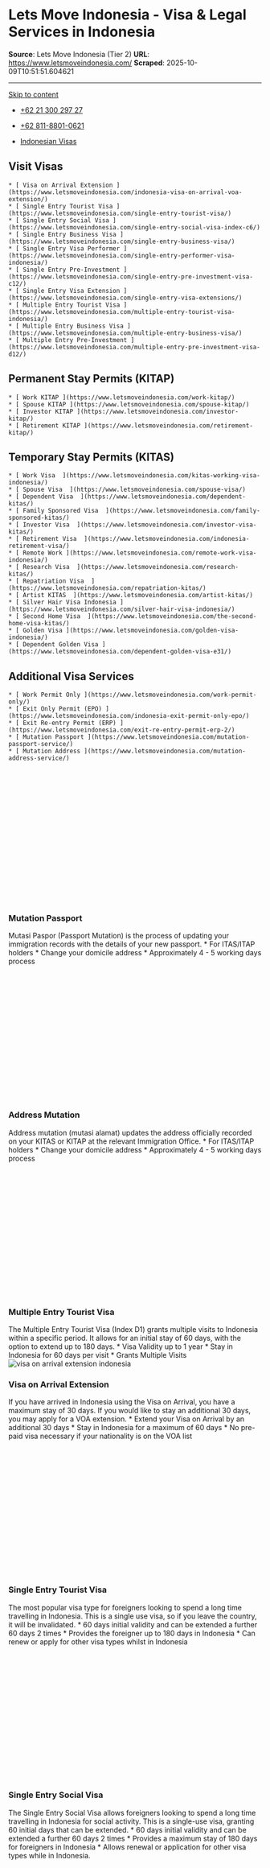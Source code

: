 # Lets Move Indonesia - Visa & Legal Services in Indonesia

**Source**: Lets Move Indonesia (Tier 2)
**URL**: https://www.letsmoveindonesia.com/
**Scraped**: 2025-10-09T10:51:51.604621

---

[Skip to content](https://www.letsmoveindonesia.com/#content)
[ ](https://www.letsmoveindonesia.com)
  * [ +62 21 300 297 27 ](tel:+62%2021%20300%20297%2027)
  * [ +62 811-8801-0621 ](https://web.whatsapp.com/send?phone=6281188010621)


  * [Indonesian Visas](https://www.letsmoveindonesia.com/visa-services-indonesia/)
## Visit Visas
    * [ Visa on Arrival Extension ](https://www.letsmoveindonesia.com/indonesia-visa-on-arrival-voa-extension/)
    * [ Single Entry Tourist Visa ](https://www.letsmoveindonesia.com/single-entry-tourist-visa/)
    * [ Single Entry Social Visa ](https://www.letsmoveindonesia.com/single-entry-social-visa-index-c6/)
    * [ Single Entry Business Visa ](https://www.letsmoveindonesia.com/single-entry-business-visa/)
    * [ Single Entry Visa Performer ](https://www.letsmoveindonesia.com/single-entry-performer-visa-indonesia/)
    * [ Single Entry Pre-Investment ](https://www.letsmoveindonesia.com/single-entry-pre-investment-visa-c12/)
    * [ Single Entry Visa Extension ](https://www.letsmoveindonesia.com/single-entry-visa-extensions/)
    * [ Multiple Entry Tourist Visa ](https://www.letsmoveindonesia.com/multiple-entry-tourist-visa-indonesia/)
    * [ Multiple Entry Business Visa ](https://www.letsmoveindonesia.com/multiple-entry-business-visa/)
    * [ Multiple Entry Pre-Investment ](https://www.letsmoveindonesia.com/multiple-entry-pre-investment-visa-d12/)
## Permanent Stay Permits (KITAP)
    * [ Work KITAP ](https://www.letsmoveindonesia.com/work-kitap/)
    * [ Spouse KITAP ](https://www.letsmoveindonesia.com/spouse-kitap/)
    * [ Investor KITAP ](https://www.letsmoveindonesia.com/investor-kitap/)
    * [ Retirement KITAP ](https://www.letsmoveindonesia.com/retirement-kitap/)
## Temporary Stay Permits (KITAS)
    * [ Work Visa  ](https://www.letsmoveindonesia.com/kitas-working-visa-indonesia/)
    * [ Spouse Visa  ](https://www.letsmoveindonesia.com/spouse-visa/)
    * [ Dependent Visa  ](https://www.letsmoveindonesia.com/dependent-kitas/)
    * [ Family Sponsored Visa  ](https://www.letsmoveindonesia.com/family-sponsored-kitas/)
    * [ Investor Visa  ](https://www.letsmoveindonesia.com/investor-visa-kitas/)
    * [ Retirement Visa  ](https://www.letsmoveindonesia.com/indonesia-retirement-visa/)
    * [ Remote Work ](https://www.letsmoveindonesia.com/remote-work-visa-indonesia/)
    * [ Research Visa  ](https://www.letsmoveindonesia.com/research-kitas/)
    * [ Repatriation Visa  ](https://www.letsmoveindonesia.com/repatriation-kitas/)
    * [ Artist KITAS  ](https://www.letsmoveindonesia.com/artist-kitas/)
    * [ Silver Hair Visa Indonesia ](https://www.letsmoveindonesia.com/silver-hair-visa-indonesia/)
    * [ Second Home Visa  ](https://www.letsmoveindonesia.com/the-second-home-visa-kitas/)
    * [ Golden Visa ](https://www.letsmoveindonesia.com/golden-visa-indonesia/)
    * [ Dependent Golden Visa ](https://www.letsmoveindonesia.com/dependent-golden-visa-e31/)
## Additional Visa Services
    * [ Work Permit Only ](https://www.letsmoveindonesia.com/work-permit-only/)
    * [ Exit Only Permit (EPO) ](https://www.letsmoveindonesia.com/indonesia-exit-permit-only-epo/)
    * [ Exit Re-entry Permit (ERP) ](https://www.letsmoveindonesia.com/exit-re-entry-permit-erp-2/)
    * [ Mutation Passport ](https://www.letsmoveindonesia.com/mutation-passport-service/)
    * [ Mutation Address ](https://www.letsmoveindonesia.com/mutation-address-service/)
![passport mutation](data:image/svg+xml,%3Csvg%20xmlns='http://www.w3.org/2000/svg'%20viewBox='0%200%20800%20419'%3E%3C/svg%3E)
### Mutation Passport
Mutasi Paspor (Passport Mutation) is the process of updating your immigration records with the details of your new passport. 
    * For ITAS/ITAP holders
    * Change your domicile address
    * Approximately 4 - 5 working days process
![Address Mutation Service](data:image/svg+xml,%3Csvg%20xmlns='http://www.w3.org/2000/svg'%20viewBox='0%200%20800%20419'%3E%3C/svg%3E)
### Address Mutation
Address mutation (mutasi alamat) updates the address officially recorded on your KITAS or KITAP at the relevant Immigration Office.
    * For ITAS/ITAP holders
    * Change your domicile address
    * Approximately 4 - 5 working days process
![Multiple Entry Tourist Visa Indonesia](data:image/svg+xml,%3Csvg%20xmlns='http://www.w3.org/2000/svg'%20viewBox='0%200%20800%20419'%3E%3C/svg%3E)
### Multiple Entry Tourist Visa
The Multiple Entry Tourist Visa (Index D1) grants multiple visits to Indonesia within a specific period. It allows for an initial stay of 60 days, with the option to extend up to 180 days.
    * Visa Validity up to 1 year
    * Stay in Indonesia for 60 days per visit
    * Grants Multiple Visits
![visa on arrival extension indonesia](https://www.letsmoveindonesia.com/wp-content/uploads/2023/03/lmi-visa-visa-on-arrival-extension-update1-1024x536.jpg)
### Visa on Arrival Extension
If you have arrived in Indonesia using the Visa on Arrival, you have a maximum stay of 30 days. If you would like to stay an additional 30 days, you may apply for a VOA extension.
    * Extend your Visa on Arrival by an additional 30 days
    * Stay in Indonesia for a maximum of 60 days
    * No pre-paid visa necessary if your nationality is on the VOA list
![single entry tourist visa](data:image/svg+xml,%3Csvg%20xmlns='http://www.w3.org/2000/svg'%20viewBox='0%200%20800%20419'%3E%3C/svg%3E)
### Single Entry Tourist Visa
The most popular visa type for foreigners looking to spend a long time travelling in Indonesia. This is a single use visa, so if you leave the country, it will be invalidated.
    * 60 days initial validity and can be extended a further 60 days 2 times
    * Provides the foreigner up to 180 days in Indonesia
    * Can renew or apply for other visa types whilst in Indonesia
![single entry social visa](data:image/svg+xml,%3Csvg%20xmlns='http://www.w3.org/2000/svg'%20viewBox='0%200%20800%20419'%3E%3C/svg%3E)
### Single Entry Social Visa
The Single Entry Social Visa allows foreigners looking to spend a long time travelling in Indonesia for social activity. This is a single-use visa, granting 60 initial days that can be extended.
    * 60 days initial validity and can be extended a further 60 days 2 times
    * Provides a maximum stay of 180 days for foreigners in Indonesia
    * Allows renewal or application for other visa types while in Indonesia.
![](data:image/svg+xml,%3Csvg%20xmlns='http://www.w3.org/2000/svg'%20viewBox='0%200%20800%20419'%3E%3C/svg%3E)
### Single Entry Business Visa
If you are planning to visit Indonesia for the purposes of business meetings with a maximum validity of 180 days, then the Single Entry Business Visa is your best option.
    * 60 days initial validity and can be extended a further 60 days 2 times
    * Provides the foreigner up to 180 days in Indonesia
    * Can renew or apply for other visa types whilst in Indonesia
![](data:image/svg+xml,%3Csvg%20xmlns='http://www.w3.org/2000/svg'%20viewBox='0%200%20800%20419'%3E%3C/svg%3E)
### Single Entry Visa Performer
Music Performer visa caters specifically to those seeking to participate in music concerts, art exhibitions, or other cultural events within Indonesia.
    * Work and perform legally in Indonesia
    * Ideal for both short-term and medium-term engagements.
    * Bring foreign crew members to Indonesia to support your work.
![](data:image/svg+xml,%3Csvg%20xmlns='http://www.w3.org/2000/svg'%20viewBox='0%200%20800%20419'%3E%3C/svg%3E)
### Single Entry Visa Extension
Whether you are using a Single Entry Tourist or Business Visa, if you would like to extend your initial 60 day visa, you will need an extension.
    * Extensions available in 60-day increments 
    * Mandatory to extend your visa if planning to stay longer than 60 days
    * Process requires 1 biometric session at local immigration office
![](data:image/svg+xml,%3Csvg%20xmlns='http://www.w3.org/2000/svg'%20viewBox='0%200%20800%20419'%3E%3C/svg%3E)
### Multiple Entry Business Visa
The most popular visa type for foreigners that travel to and from Indonesia frequently for business purposes. This visa is multiple entry, meaning there is no limit how many times you visit.
    * Visa length 1 year
    * Maximum stay in Indonesia per trip 60 days
    * Can be renewed and visa holders may apply for onshore visas
![](data:image/svg+xml,%3Csvg%20xmlns='http://www.w3.org/2000/svg'%20viewBox='0%200%20800%20419'%3E%3C/svg%3E)
### Spouse KITAP
If you are married to an Indonesian citizen and are not employed in Indonesia, then the spouse KITAP offers a long term, simple visa solution.
    * 5-year visa validity 
    * You may not be employed, but you can attach a work permit if you choose to work
    * Save time and money by obtaining a 5-year visa
![work kitap](data:image/svg+xml,%3Csvg%20xmlns='http://www.w3.org/2000/svg'%20viewBox='0%200%20800%20419'%3E%3C/svg%3E)
### Work KITAP
If you have been employed with the same sponsor using a working KITAS for 4 years already, you may convert to a 5-year working KITAP.
    * 5-year visa validity 
    * Work from Indonesia with a multiple entry permit
    * Save time and money by obtaining a 5-year visa
![](data:image/svg+xml,%3Csvg%20xmlns='http://www.w3.org/2000/svg'%20viewBox='0%200%20800%20419'%3E%3C/svg%3E)
### Investor KITAP
If you are an investor in Indonesia and have previously had an Investor KITAS for 4 consecutive years, you may apply for a 5-year Investor Visa.
    * 5-year visa validity 
    * Manage your business hassle free and cost effectively 
    * Save time and money 
![](data:image/svg+xml,%3Csvg%20xmlns='http://www.w3.org/2000/svg'%20viewBox='0%200%20800%20419'%3E%3C/svg%3E)
### Retirement KITAP
Retiring in Indonesia may seem like a dream, but the Retirement KITAP allows foreigners to live and retire in Indonesia with a maximum validity of 5 years.
    * Retirement KITAP may be extended
    * Retirees must have obtained a retirement KITAS for 4 years prior to application
    * Save time and money
![](data:image/svg+xml,%3Csvg%20xmlns='http://www.w3.org/2000/svg'%20viewBox='0%200%20800%20419'%3E%3C/svg%3E)
### Exit Only Permit (EPO)
To officially terminate a KITAS, whether it be for change of employer or exiting Indonesia the immigration license needs to be revoked.
    * The EPO must be done before leaving Indonesia
    * Upon implementation the visa is revoked within 7 days
    * If changing sponsors, the EPO must be done prior to new application with new sponsor
![exit re-entry permit](data:image/svg+xml,%3Csvg%20xmlns='http://www.w3.org/2000/svg'%20viewBox='0%200%20800%20419'%3E%3C/svg%3E)
### Exit Re-entry Permit (ERP)
If you have changed sponsors or have left Indonesia without obtaining an Exit Permit Only (EPO), then you will need to submit an ERP whilst outside the country.
    * Can be done overseas
    * Copies of original visa documentation is required 
    * You will not be able to apply for another KITAS until this has been completedYou will not be able to apply for another KITAS until this has been completed
![](data:image/svg+xml,%3Csvg%20xmlns='http://www.w3.org/2000/svg'%20viewBox='0%200%20800%20419'%3E%3C/svg%3E)
### Work Visa
The Working Visa (KITAS) is intended for foreigners that live in Indonesia and are employed by an Indonesian business entity.
    * 6 months or 12 months validity
    * The visa must be sponsored by an employer
    * Visa is renewable for 12-month KITAS
![](data:image/svg+xml,%3Csvg%20xmlns='http://www.w3.org/2000/svg'%20viewBox='0%200%20800%20419'%3E%3C/svg%3E)
### Spouse Visa
The Spouse KITAS allows foreigners who are married to Indonesian citizens to live within Indonesia with a multiple entry permit for a validity of 1 year.
    * 1-year multiple entry permit
    * Allowed to help with family business, but not earn income
    * Work permit may be added to the spouse sponsorship
![dependent visa](data:image/svg+xml,%3Csvg%20xmlns='http://www.w3.org/2000/svg'%20viewBox='0%200%20800%20419'%3E%3C/svg%3E)
### Dependent Visa 
If you have a KITAS, such as working, investor or retirement your spouse or children may obtain a dependent KITAS and live in Indonesia.
    * 1-year multiple entry permit
    * This visa does not allow the foreigner to work 
    * Children up to 18 years old may use this visa, as well as spouse
![retirement kitas](data:image/svg+xml,%3Csvg%20xmlns='http://www.w3.org/2000/svg'%20viewBox='0%200%20800%20419'%3E%3C/svg%3E)
### Retirement Visa
If you have dreamed of retiring in Indonesia and are over 55 years old, with a provable monthly income, then the Retirement KITAS is a fantastic visa option.
    * 1-year multiple entry permit
    * Possibility to convert to a 5-year visa (KITAP)
    * Can support dependents 
![investor visa](data:image/svg+xml,%3Csvg%20xmlns='http://www.w3.org/2000/svg'%20viewBox='0%200%20800%20419'%3E%3C/svg%3E)
### Investor Visa
If you are registered as a shareholder on a foreign owned company (PMA) then the Investor KITAS is the most cost-effective visa for overseeing your business.
    * 1 or 2-year visa options available
    * Cost effective solution compared to a Work KITAS
    * Quick to process and KITAP option available 
![artist visa](data:image/svg+xml,%3Csvg%20xmlns='http://www.w3.org/2000/svg'%20viewBox='0%200%20800%20419'%3E%3C/svg%3E)
### Artist KITAS 
This visa is also known as an artist visa and is used for professional entertainers, athletes and art professionals. It is not renewable but is perfect for short contracts.
    * Flexible validity up to 6 months
    * Non-renewable
    * Allows artists and entertainers to work legally 
![second home visa indonesia](data:image/svg+xml,%3Csvg%20xmlns='http://www.w3.org/2000/svg'%20viewBox='0%200%20800%20419'%3E%3C/svg%3E)
### Second Home Visa 
A new visa initiative implemented by Indonesian authorities to live and invest in Indonesia for long term periods ranging from 5-10 years.
    * This visa type has the longest visa validity of all visas
    * It is designed for long term retirees, ex-Indonesian citizens and investors 
    * A minimum deposit of 2,000,000,000 IDR is required for this visa type
![repatriation visa](data:image/svg+xml,%3Csvg%20xmlns='http://www.w3.org/2000/svg'%20viewBox='0%200%20800%20419'%3E%3C/svg%3E)
### Repatriation Visa 
This KITAS type is specifically tailored for ex-Indonesian citizens who plan to live in Indonesia again for leisure or travel purposes.
    * 1-year visa validity 
    * The visa is renewable 
    * 1-year multiple entry permit
![](data:image/svg+xml,%3Csvg%20xmlns='http://www.w3.org/2000/svg'%20viewBox='0%200%20800%20419'%3E%3C/svg%3E)
### Family Sponsored Visa 
This visa is intended for individuals who are the child of a mixed marriage between an Indonesian citizen and a foreigner and intend to live in Indonesia.
    * 1-year visa validity 
    * The visa is renewable and is available to convert to KITAP
    * 1-year multiple entry permit
![](data:image/svg+xml,%3Csvg%20xmlns='http://www.w3.org/2000/svg'%20viewBox='0%200%20800%20419'%3E%3C/svg%3E)
### Research Visa 
The Research KITAS is intended for foreigners who are doing research throughout Indonesia. It is sponsored via eligible universities or related ministries.
    * This is a non-working visa and no income can be generated
    * Validity is 6 months or 1 year and includes multiple entry
    * The visa is renewable for 1-year KITAS 
![](data:image/svg+xml,%3Csvg%20xmlns='http://www.w3.org/2000/svg'%20viewBox='0%200%20800%20419'%3E%3C/svg%3E)
### Work Permit Only
If you already have a KITAS and want to work legally in Indonesia, you will need to obtain an IMTA also know as Work Permit.
    * This is not a visa but a work permit
    * It follows the length of your KITAS/KITAP
    * DPKK funds will apply for length of permit
![golden visa indonesia](data:image/svg+xml,%3Csvg%20xmlns='http://www.w3.org/2000/svg'%20viewBox='0%200%20800%20419'%3E%3C/svg%3E)
### Golden Visa Indonesia
The Golden Visa is a grouping of limited stay, permanent stay permits, and re-entry permits for a certain period, namely a maximum of 5 or 10 years.
    * Available 5 - 10 years
    * Extendable for longer use
    * Do not require company establishment
![Dependent Golden Visa](data:image/svg+xml,%3Csvg%20xmlns='http://www.w3.org/2000/svg'%20viewBox='0%200%20800%20419'%3E%3C/svg%3E)
### Dependent Golden Visa
The visa which allows family members (spouses, children under 18 years old) of a foreigner who holds a Golden Visa to live in Indonesia.
    * For Spouses and Children of the Golden Visa holder
    * Stay 1 up to 10 years
    * Dependency with no minimum capital investment
![](data:image/svg+xml,%3Csvg%20xmlns='http://www.w3.org/2000/svg'%20viewBox='0%200%20800%20419'%3E%3C/svg%3E)
### Single Entry Pre-Investment Visa
Stay one time for up to 180 days in Indonesia to research the local market and investment potentials before expanding your business.
    * 60 days of stay
    * Extendable for up to 180 days
    * One time trip visa
![Multiple entry Pre-Investment Visa D12](data:image/svg+xml,%3Csvg%20xmlns='http://www.w3.org/2000/svg'%20viewBox='0%200%20800%20419'%3E%3C/svg%3E)
### Multiple Entry Pre-Investment Visa
The visa allows for multiple entries into Indonesia for a total of 1 – 2 years from the date of issuance with up to 180 days of stay each.
    * 180 days of stay
    * Valid for up to 2 years
    * Multiple trip visa
![](data:image/svg+xml,%3Csvg%20xmlns='http://www.w3.org/2000/svg'%20viewBox='0%200%20800%20419'%3E%3C/svg%3E)
### Remote Worker Visa
Enjoy your holiday and stay in Indonesia for 1 year while still being able to work virtually for any companies located outside the country.
    * Valid for 1 year
    * Non Extendable
    * Eligible to work for outside companies.
![](data:image/svg+xml,%3Csvg%20xmlns='http://www.w3.org/2000/svg'%20viewBox='0%200%20800%20419'%3E%3C/svg%3E)
### Silver Hair Visa Indonesia
Silver Hair Visa caters to retirement-age tourists in Indonesia. Applicants must be at least 55 years old and deposit funds into a specified bank account.
    * Available for 55 years and above
    * Stay for 5 years in Indonesia
    * Extendable Visa
#### [Visa Services Indonesia](https://www.letsmoveindonesia.com/indonesia-visas/)
#### [Visa Services Jakarta](https://www.letsmoveindonesia.com/jakarta-visas/)
#### [Visa Services Bali](https://www.letsmoveindonesia.com/bali-visas/)
  * [Global Visas](https://www.letsmoveindonesia.com/global-visas/)
## Destination
    * [ Visa Australia ](https://www.letsmoveindonesia.com/visa-australia/)
    * [ Visa Canada ](https://www.letsmoveindonesia.com/visa-canada/)
    * [ Visa China ](https://www.letsmoveindonesia.com/visa-china/)
    * [ Visa Japan ](https://www.letsmoveindonesia.com/visa-japan/)
    * [ Visa New Zealand ](https://www.letsmoveindonesia.com/visa-new-zealand/)
    * [ Visa Saudi Arabia ](https://www.letsmoveindonesia.com/visa-saudi-arabia/)
    * [ Visa Schengen ](https://www.letsmoveindonesia.com/visa-schengen/)
    * [ Visa Singapore ](https://www.letsmoveindonesia.com/visa-singapore/)
    * [ Visa South Korea ](https://www.letsmoveindonesia.com/visa-south-korea/)
    * [ Visa Taiwan ](https://www.letsmoveindonesia.com/visa-taiwan/)
    * [ Visa UAE (Dubai) ](https://www.letsmoveindonesia.com/visa-united-arab-emirates/)
    * [ Visa United Kingdom ](https://www.letsmoveindonesia.com/visa-united-kingdom/)
## Latest News
### [Indonesia to Launch Full E-Passport Issuance Effective December 2024](https://www.letsmoveindonesia.com/indonesia-to-launch-full-e-passport-issuance-effective-december-2024/)
### [A Comprehensive Guide to Visa Canada](https://www.letsmoveindonesia.com/a-comprehensive-guide-to-visa-canada/)
### [What is ETA? Understand ETA and Visitor Visa to Explore Global Opportunity](https://www.letsmoveindonesia.com/what-is-eta-understand-eta-and-visitor-visa-to-explore-global-opportunity/)
### [Your Ultimate Guide to First-Time Travel to Europe: Itineraries, Schengen Visa, and Essential Tips](https://www.letsmoveindonesia.com/your-ultimate-guide-to-first-time-travel-to-europe-itineraries-schengen-visa-and-essential-tips/)
### [Understanding Umrah Visa, Hajj Visa and Tourist Visa Saudi Arabia: Purpose and Differences](https://www.letsmoveindonesia.com/understanding-umrah-visa-hajj-visa-and-tourist-visa-saudi-arabia-purpose-and-differences/)
### [Your Guide to Japanese Visas](https://www.letsmoveindonesia.com/your-guide-to-japanese-visas-explore-the-land-of-the-rising-sun/)
### [Lets Move Indonesia Proudly Launches Global Visa, Your Gateway to the World!](https://www.letsmoveindonesia.com/lets-move-indonesia-proudly-launches-global-visa-your-gateway-to-the-world/)
### [A Comprehensive Guide to Securing a Visa to the UK](https://www.letsmoveindonesia.com/a-comprehensive-guide-to-securing-a-visa-to-the-uk/)
### [Understanding the Common Visa Types Around The World and Their Functions Before Travelling](https://www.letsmoveindonesia.com/understanding-the-common-types-of-visas-around-the-world-and-their-functions-before-travelling/)
![](https://www.letsmoveindonesia.com/wp-content/uploads/2024/05/lmi-australia-mega-menu-visa-1024x536.jpg)
### Visa Australia
Unlock the wonders of Australia with an easy entry process. Secure your visa hassle-free through Global Visas by Lets Move Indonesia.
    * Visit Visa Australia Subclass 600
![](data:image/svg+xml,%3Csvg%20xmlns='http://www.w3.org/2000/svg'%20viewBox='0%200%20800%20419'%3E%3C/svg%3E)
### Visa Canada
Embark a journey to Canada and stay up to 6 months. Secure your visa hassle-free through Global Visas by Lets Move Indonesia.
    * Visitor Visa Canada
![](data:image/svg+xml,%3Csvg%20xmlns='http://www.w3.org/2000/svg'%20viewBox='0%200%20800%20419'%3E%3C/svg%3E)
### Visa China
Discover the wonders of China with a visa tailored for business, tourism, or cultural exchange, offering stays from 30 to 90 days.
    * Single Entry Visa China (L)
    * Double Entry Visa China (L)
    * Multiple Entry Visa China (L) 6 Months
    * Multiple Entry Visa China (L) 12 Months
![](data:image/svg+xml,%3Csvg%20xmlns='http://www.w3.org/2000/svg'%20viewBox='0%200%20800%20419'%3E%3C/svg%3E)
### Visa Japan
Immerse yourself in Japan’s rich culture, breathtaking scenery, and wide business landscape with potential stays from 15 days up tp 90 days.
    * Visa Waiver Japan
    * Single Entry Visa Japan
    * Multiple Entry Visa Japan
    * Transit Visa
![](data:image/svg+xml,%3Csvg%20xmlns='http://www.w3.org/2000/svg'%20viewBox='0%200%20800%20419'%3E%3C/svg%3E)
### Visa New Zealand
Experience the natural beauty of New Zealand with a visa for business and holidays, offering stays from 3 months to multiple years.
    * Single Entry Visa New Zealand
![](data:image/svg+xml,%3Csvg%20xmlns='http://www.w3.org/2000/svg'%20viewBox='0%200%20800%20419'%3E%3C/svg%3E)
### Visa Saudi Arabia
Embark on a spiritual journey or explore business opportunities in Saudi Arabia with a visa tailored to your purpose, up to 90 days.
    * Multiple Entry Visa
    * Single Entry Visa 
![](data:image/svg+xml,%3Csvg%20xmlns='http://www.w3.org/2000/svg'%20viewBox='0%200%20800%20419'%3E%3C/svg%3E)
### Visa Schengen
Explore the tourism potential across 26 European countries seamlessly with the right Schengen visa, ideal to stay of up to 90 days.
    * Visa Schengen Netherlands
    * Visa Schengen Germany
    * Visa Schengen Italy
    * Visa Schengen Spain
    * Visa Schengen Switzerland
    * Visa Schengen France
    * Visa Schengen Portugal
    * Visa Schengen to Greece
    * Visa Schengen to Hungary
![](data:image/svg+xml,%3Csvg%20xmlns='http://www.w3.org/2000/svg'%20viewBox='0%200%20800%20419'%3E%3C/svg%3E)
### Visa Singapore
Explore the wonders of Singapore from Indonesia and stay up to 30 days. Secure your visa for a smooth journey with Lets Move Indonesia.
    * Singapore Entry Visa
![](data:image/svg+xml,%3Csvg%20xmlns='http://www.w3.org/2000/svg'%20viewBox='0%200%20800%20419'%3E%3C/svg%3E)
### Visa South Korea
Explore the breathtaking landscapes, cultural immersion, business opportunities, and stays of up to 90 days in South Korea.
    * Single Entry Visa
    * Double Entry Visa
    * Multiple Entry Visa
![](data:image/svg+xml,%3Csvg%20xmlns='http://www.w3.org/2000/svg'%20viewBox='0%200%20800%20419'%3E%3C/svg%3E)
### Visa Taiwan
Discover the unique blend of tradition and modernity in Taiwan with a visa for tourism or business and stay for 30 to 90 days.
    * Single Entry Visa
    * Multiple Entry Visa
![](data:image/svg+xml,%3Csvg%20xmlns='http://www.w3.org/2000/svg'%20viewBox='0%200%20800%20419'%3E%3C/svg%3E)
### Visa UAE (Dubai)
Unlock the diverse opportunities of the United Arab Emirates with various types of visa, offering stays of 30, 90, or longer durations.
    * 48 Hours Visa
    * 96 Hours Visa
    * Short Term Single Entry Visit Visa
    * 60 Days Visit Visa
    * Multiple Entry Short Term Visa Dubai
    * Multiple Entry Long Term Visa Dubai
![](data:image/svg+xml,%3Csvg%20xmlns='http://www.w3.org/2000/svg'%20viewBox='0%200%20800%20419'%3E%3C/svg%3E)
### Visa United Kingdom
Dive in the rich history and dynamic culture of the United Kingdom with the right visa for your need, offering validity up to 2 years.
    * Standard Visitor Visa UK
    * Long Term 2 Years Visa UK
    * Long Term 5 Years Visa UK
    * Long Term 10 Years Visa UK
    * Transit Visa UK
#### [Visa Services](https://www.letsmoveindonesia.com/visa-services-indonesia/)
#### [Legal Services](https://www.letsmoveindonesia.com/legal-services-indonesia/)
#### [Tax Services](https://www.letsmoveindonesia.com/tax-services-indonesia/)
  * [Legal Services](https://www.letsmoveindonesia.com/legal-services-indonesia/)
## Company Registration
    * [ PT Registration  ](https://www.letsmoveindonesia.com/pt-company-registration/)
    * [ PMA Registration ](https://www.letsmoveindonesia.com/pt-pma-registration/)
    * [ Representative Office  ](https://www.letsmoveindonesia.com/representative-office-establishment/)
## Licences
    * [ Alcohol License ](https://www.letsmoveindonesia.com/alcohol-license/)
    * [ Halal Certification ](https://www.letsmoveindonesia.com/halal-license/)
    * [ Ecommerce License ](https://www.letsmoveindonesia.com/ecommerce-license/)
    * [ Warehouse License ](https://www.letsmoveindonesia.com/warehouse-license/)
    * [ Franchise License ](https://www.letsmoveindonesia.com/franchise-license/)
    * [ Export License ](https://www.letsmoveindonesia.com/export-license/)
## Additional Services
    * [ Trademark Registration ](https://www.letsmoveindonesia.com/trademark-registration/)
    * [ Company Merger ](https://www.letsmoveindonesia.com/company-merger/)
    * [ Company Dissolution ](https://www.letsmoveindonesia.com/company-dissolution/)
    * [ Company Acquisition  ](https://www.letsmoveindonesia.com/company-acquisition/)
    * [ Spouse Certification  ](https://www.letsmoveindonesia.com/new-spouse-certification/)
    * [ Driving License ](https://www.letsmoveindonesia.com/driving-license/)
    * [ Virtual Office ](https://www.letsmoveindonesia.com/virtual-office/)
    * [ Individual NPWP Registration ](https://www.letsmoveindonesia.com/individual-npwp-registration/)
    * [ Company NPWP Registration  ](https://www.letsmoveindonesia.com/company-npwp-registration/)
    * [ OSS Transition to OSS RBA ](https://www.letsmoveindonesia.com/oss-transition-to-oss-rba/)
    * [ MOU & Agreement Drafting  ](https://www.letsmoveindonesia.com/mou-agreement-drafting/)
![](https://www.letsmoveindonesia.com/wp-content/uploads/2023/03/lmi-legal-pt-registration-1024x536.jpg)
### PT Registration 
Local company establishment for Indonesian business entities (PT). Foreigners can be listed as a Director. Shares must be 100% local owned.
    * Local company establishment for Indonesian entity
    * A foreigner can be listed as a Director
    * No business area restriction
![](data:image/svg+xml,%3Csvg%20xmlns='http://www.w3.org/2000/svg'%20viewBox='0%200%20800%20419'%3E%3C/svg%3E)
### PMA Registration
Foreign company establishment, suitable for foreigners looking to open a business in Indonesia. Please note, some business areas may not be 100% foreign owned.
    * Foreigner listed as the Shareholder
    * It could be up to 100% Foreign Shares
    * Some business areas are restricted
![](data:image/svg+xml,%3Csvg%20xmlns='http://www.w3.org/2000/svg'%20viewBox='0%200%20800%20419'%3E%3C/svg%3E)
### Representative Office
Suitable business entity for foreign companies looking to create an office in Indonesia with the purpose of market research. Please note, no profit can be generated.
    * For Foreign Companies to open their representative office in Indonesia
    * For market research only
    * Cannot create any profit from or to Indonesia
![](data:image/svg+xml,%3Csvg%20xmlns='http://www.w3.org/2000/svg'%20viewBox='0%200%20800%20419'%3E%3C/svg%3E)
### Alcohol License
To sell or produce alcoholic beverages in Indonesia, an alcohol license is mandatory.
    * License for alcohol beverages production
    * License for alcohol beverages market
    * License for alcohol beverage sellers such as bar or café
![](data:image/svg+xml,%3Csvg%20xmlns='http://www.w3.org/2000/svg'%20viewBox='0%200%20800%20419'%3E%3C/svg%3E)
### Halal Certification
Certification for mostly food, beverages, and cosmetics companies, which need a Halal certification for their products.
    * Halal Certificate for Food
    * Halal Certificate for Beverages
    * Halal Certificate for Cosmetics
![](data:image/svg+xml,%3Csvg%20xmlns='http://www.w3.org/2000/svg'%20viewBox='0%200%20800%20419'%3E%3C/svg%3E)
### Company Merger
Merge your businesses to expand the company’s reach or gain market share.LetsMoveIndonesia will help identify opportunities and valuations as well as handle the due diligence of your merger.
    * Seamless Company Merger process
    * Consultation to discover more opportunities in merger
    * Document completion
![](data:image/svg+xml,%3Csvg%20xmlns='http://www.w3.org/2000/svg'%20viewBox='0%200%20800%20419'%3E%3C/svg%3E)
### Ecommerce License
Licenses for any business that provides their services online through a web portal or phone application.
    * License for web-portal owners
    * License for Application owners
    * License for Online Business owners
![](data:image/svg+xml,%3Csvg%20xmlns='http://www.w3.org/2000/svg'%20viewBox='0%200%20800%20419'%3E%3C/svg%3E)
### Warehouse License
License for any business that requires warehouse storage across Indonesia.
    * License for any business that requires warehouse storage
    * License for warehouse owners
    * Usually for Freight Forwarding services
![](data:image/svg+xml,%3Csvg%20xmlns='http://www.w3.org/2000/svg'%20viewBox='0%200%20800%20419'%3E%3C/svg%3E)
### Franchise License
License for a company that wants to expand its business in a franchise way.
    * License for any Company that offers a Franchise
![](data:image/svg+xml,%3Csvg%20xmlns='http://www.w3.org/2000/svg'%20viewBox='0%200%20800%20419'%3E%3C/svg%3E)
### Export License
Generate license to export your products worldwide with seamless process and well planned timeline.
    * Export License for manufactures
    * Export License for non-manufactures
    * Includes various types of HS Code policy
![](data:image/svg+xml,%3Csvg%20xmlns='http://www.w3.org/2000/svg'%20viewBox='0%200%20800%20419'%3E%3C/svg%3E)
### Trademark Registration
For companies that want to register their business or products to get their trademark registered, both nationally and internationally.
    * Local Trademark registration
    * International Trademark registration
    * Trademark conversion Int-local registration
![](data:image/svg+xml,%3Csvg%20xmlns='http://www.w3.org/2000/svg'%20viewBox='0%200%20800%20419'%3E%3C/svg%3E)
### Company Dissolution
For a company that wants to close its business in Indonesia.
    * For a company that wants to close its business in Indonesia
    * Deed of company dissolution
    * Closing all company registration and licenses
![](data:image/svg+xml,%3Csvg%20xmlns='http://www.w3.org/2000/svg'%20viewBox='0%200%20800%20419'%3E%3C/svg%3E)
### Company Acquisition 
We offer services for company acquisition to get their acquisition legalized and listed.
    * Legalize company acquisition
    * Deed of acquisition
    * Newspaper’s acquisition news
![](data:image/svg+xml,%3Csvg%20xmlns='http://www.w3.org/2000/svg'%20viewBox='0%200%20800%20419'%3E%3C/svg%3E)
### Spouse Certification 
For foreigners who want to register their spouses legally in Indonesia.
    * Register overseas marriage documentation
    * Spouse certification is a requirement for a Spouse Visa
![](data:image/svg+xml,%3Csvg%20xmlns='http://www.w3.org/2000/svg'%20viewBox='0%200%20800%20419'%3E%3C/svg%3E)
### Driving License
A legal requirement for foreigners that will drive a car or motorcycle in Indonesia.
    * Legalisation and assistance of 5 year permit
    * Driving License registration
    * Driving License extension 
![](data:image/svg+xml,%3Csvg%20xmlns='http://www.w3.org/2000/svg'%20viewBox='0%200%20800%20419'%3E%3C/svg%3E)
### Virtual Office
We offer our clients a virtual office solution to aid in setting up and maintaining their business in Indonesia.
    * Virtual office for business registration
    * Mailing list Included
    * Virtual office address in Jakarta & Bali
![](data:image/svg+xml,%3Csvg%20xmlns='http://www.w3.org/2000/svg'%20viewBox='0%200%20800%20419'%3E%3C/svg%3E)
### Individual NPWP Registration
To any individual who wants to register their Indonesian Tax Identification Number.
    * Indonesian tax identification number
    * Indonesian individual registration
    * Foreign individual registration
![](data:image/svg+xml,%3Csvg%20xmlns='http://www.w3.org/2000/svg'%20viewBox='0%200%20800%20419'%3E%3C/svg%3E)
### Company NPWP Registration 
To any company who wants to register their Indonesian Tax Identification Number.
    * Company Indonesian tax identification number
    * Indonesian company registration
    * Foreign company registration
![](data:image/svg+xml,%3Csvg%20xmlns='http://www.w3.org/2000/svg'%20viewBox='0%200%20800%20419'%3E%3C/svg%3E)
### OSS Transition to OSS RBA
For any company that hasn’t transferred its OSS account into an OSS RBA account.
    * OSS transition to OSS RBA
    * New OSS RBA Registration
![](data:image/svg+xml,%3Csvg%20xmlns='http://www.w3.org/2000/svg'%20viewBox='0%200%20800%20419'%3E%3C/svg%3E)
### MOU & Agreement Drafting 
We offer our clients if they need any MOU and Agreement Drafted with limited offers.
    * Agreement drafting
    * MOU drafting
    * Circular meeting drafting
#### [Legal Services Indonesia](https://www.letsmoveindonesia.com/company-registration-indonesia/)
#### [Legal Services Jakarta](https://www.letsmoveindonesia.com/company-registration-jakarta/)
#### [Legal Services Bali](https://www.letsmoveindonesia.com/company-registration-bali/)
  * [Tax & Accountacy](https://www.letsmoveindonesia.com/tax-and-accountancy/)
## Tax Services 
    * [ Monthly Tax Reporting ](https://www.letsmoveindonesia.com/monthly-tax-reporting/)
    * [ Annual Tax Reporting  ](https://www.letsmoveindonesia.com/annual-tax-reporting/)
    * [ Individual Tax Reporting  ](https://www.letsmoveindonesia.com/individual-tax/)
## VAT 
    * [ VAT Registration  ](https://www.letsmoveindonesia.com/vat-registration/)
    * [ VAT Reporting  ](https://www.letsmoveindonesia.com/vat-reporting/)
## Additional Services
    * [ Tax & Accountancy Packages ](https://www.letsmoveindonesia.com/tax-accountancy-packages/)
    * [ EFIN Registration  ](https://www.letsmoveindonesia.com/efin-registration/)
    * [ Tax Training  ](https://www.letsmoveindonesia.com/indonesia-tax-training-accounting-course/)
    * [ Payroll Management  ](https://www.letsmoveindonesia.com/outsource-payroll-management/)
    * [ BPJS Registration  ](https://www.letsmoveindonesia.com/bpjs-registration/)
    * [ Mandatory Investment Report (LKPM) ](https://www.letsmoveindonesia.com/lkpm-registration/)
    * [ Mandatory Employment Report (WLK) ](https://www.letsmoveindonesia.com/wlk-registration/)
![](https://www.letsmoveindonesia.com/wp-content/uploads/2023/03/lmi-tax-accountancy-monthly-tax-reporting-1024x536.jpg)
### Monthly Tax Reporting
We offer to assist any company that needs our assistance in reporting their monthly tax report.
    * Company annual tax report.
    * Company annual zero tax report
    * We also offer Monthly tax reports
![](data:image/svg+xml,%3Csvg%20xmlns='http://www.w3.org/2000/svg'%20viewBox='0%200%20800%20419'%3E%3C/svg%3E)
### Annual Tax Reporting
We offer to assist any company that needs our assistance in reporting their annual tax report.
    * Company Annual tax report
    * Company Annual zero tax report
    * We also offer Monthly tax reports
![](data:image/svg+xml,%3Csvg%20xmlns='http://www.w3.org/2000/svg'%20viewBox='0%200%20800%20419'%3E%3C/svg%3E)
### Individual Tax Reporting
We offer to assist any individual who needs our assistance in reporting their personal tax report.
    * Individual tax reporting for Indonesian
    * Individual tax reporting for foreigners
    * Individual tax can be reported monthly or annually
![](data:image/svg+xml,%3Csvg%20xmlns='http://www.w3.org/2000/svg'%20viewBox='0%200%20800%20419'%3E%3C/svg%3E)
### VAT Registration
We offer to assist any company that needs our assistance in registering their company VAT.
    * We offer to assist any company that needs our assistance in registering their company VAT
    * Indonesian company VAT registration
    * Foreign company VAT registration
![](data:image/svg+xml,%3Csvg%20xmlns='http://www.w3.org/2000/svg'%20viewBox='0%200%20800%20419'%3E%3C/svg%3E)
### VAT Reporting
We offer to assist any company that needs our assistance in reporting their company VAT.
    * We offer to assist any company that needs our assistance in reporting their company VAT
    * Indonesian company VAT reporting.
    * Foreign company VAT reporting.
![](data:image/svg+xml,%3Csvg%20xmlns='http://www.w3.org/2000/svg'%20viewBox='0%200%20800%20419'%3E%3C/svg%3E)
### Tax & Accountancy Packages
Our Tax & Accountancy packages are designed to save you costs, whilst comprehensively servicing your business.
    * Monthly and Annual 
    * Save costs by incorporating more services
    * Packages tailored to your businesses needs
![](data:image/svg+xml,%3Csvg%20xmlns='http://www.w3.org/2000/svg'%20viewBox='0%200%20800%20419'%3E%3C/svg%3E)
### EFIN Registration 
Online Tax services registration. We offer to assist any company that needs their company to register EFIN.
    * Online tax services registration
    * Indonesian company EFIN registration
    * Foreign company EFIN registration
![](data:image/svg+xml,%3Csvg%20xmlns='http://www.w3.org/2000/svg'%20viewBox='0%200%20800%20419'%3E%3C/svg%3E)
### Tax Training 
Personalised tax training either online or in house to ensure you and your team understand the tax protocols within Indonesia
    * Personalised training with qualified tax accountant
    * 6-hour one on one or group training
    * Overview of requirements for doing business. 
![](data:image/svg+xml,%3Csvg%20xmlns='http://www.w3.org/2000/svg'%20viewBox='0%200%20800%20419'%3E%3C/svg%3E)
### Payroll Management 
We offer payroll management to any company that needs payroll services for their company.
    * Payroll management for small to large scale businesses
    * Indonesian company payroll service
    * Foreign company payroll service
![](data:image/svg+xml,%3Csvg%20xmlns='http://www.w3.org/2000/svg'%20viewBox='0%200%20800%20419'%3E%3C/svg%3E)
### BPJS Registration 
Indonesian Government Social Security Service registration for staff and employees to the government scheme.
    * Indonesian Government Social Security Service
    * Indonesian company BPJS registration
    * Foreign company BPJS registration
![](data:image/svg+xml,%3Csvg%20xmlns='http://www.w3.org/2000/svg'%20viewBox='0%200%20800%20419'%3E%3C/svg%3E)
### Mandatory Investment Report (LKPM)
We offer our assistance in reporting Investment reports to the government per quarter.
    * Quarterly investment reporting
    * Indonesian company LKPM report
    * Foreign company LKPM report
![](data:image/svg+xml,%3Csvg%20xmlns='http://www.w3.org/2000/svg'%20viewBox='0%200%20800%20419'%3E%3C/svg%3E)
### Mandatory Employment Report (WLK)
We offer our assistance in reporting a company’s employment status to the government annually.
    * Annual employment status reporting
    * Indonesian company WLK report
    * Foreign company WLK report
#### [Tax Services Indonesia](https://www.letsmoveindonesia.com/tax-service-indonesia/)
#### [Tax Services Jakarta](https://www.letsmoveindonesia.com/tax-service-jakarta/)
#### [Tax Services Bali](https://www.letsmoveindonesia.com/tax-service-bali/)
  * [News](https://www.letsmoveindonesia.com/news/)
## LetsMoveIndonesia News
    * [ All ](https://www.letsmoveindonesia.com/news/)
    * [ Visa  ](https://www.letsmoveindonesia.com/category/visa/)
    * [ Company Establishment & Tax ](https://www.letsmoveindonesia.com/category/company-establishment-tax/)
    * [ Mortgage ](https://www.letsmoveindonesia.com/category/mortgage/)
    * [ Real Estate ](https://www.letsmoveindonesia.com/category/real-estate/)
    * [ Relocation  ](https://www.letsmoveindonesia.com/category/relocation/)
    * [ Videos ](https://www.letsmoveindonesia.com/category/videos/)
## Top Bali News
    * [ Welcome to the LetsMoveIndonesia Expat Centre in Canggu Bali ](https://www.letsmoveindonesia.com/welcome-to-the-letsmoveindonesia-expat-centre-in-canggu-bali/)
    * [ Setup a business in Bali with LetsMoveIndonesia & Save Money ](https://www.letsmoveindonesia.com/setup-a-business-in-bali-with-letsmoveindonesia-and-save-money/)
    * [ Bali Visa on Arrival 2024 Complete Guide ](https://www.letsmoveindonesia.com/bali-visa-on-arrival-year-complete-guide/)
    * [ Bali Visa for Australians - Everything you need to know ](https://www.letsmoveindonesia.com/bali-visa-for-australians-everything-you-need-to-know/)
    * [ Guide to Bali visas for UK citizens ](https://www.letsmoveindonesia.com/guide-to-bali-visa-for-uk-citizens/)
## Top Jakarta News
    * [ LMI's Jakarta Creative Centre is officially launched! ](https://www.letsmoveindonesia.com/letsmoveindonesia-officially-launched-jakarta-creative-centre/)
    * [ Business in Jakarta: How to start a PMA in Jakarta ](https://www.letsmoveindonesia.com/business-in-jakarta-how-to-start-a-pma-in-jakarta/)
    * [ The Jakarta Multiple Entry Visa - How to get yours! ](https://www.letsmoveindonesia.com/the-jakarta-multiple-entry-visa-how-to-get-yours/)
    * [ Jakarta Visas - Visas to work in Jakarta ](https://www.letsmoveindonesia.com/jakarta-visa-visa-to-work-in-jakarta/)
    * [ Welcome to the LetsMoveIndonesia new Jakarta HQ office ](https://www.letsmoveindonesia.com/welcome-to-the-letsmoveindonesia-new-jakarta-hq-office/)
## News Highlights
    * [ Lets Move Indonesia Proudly Launches Global Visa, Your Gateway to the World! ](https://www.letsmoveindonesia.com/lets-move-indonesia-proudly-launches-global-visa-your-gateway-to-the-world/)
    * [ Indonesia Visa Regulation Updates Effective 31 December 2024 ](https://www.letsmoveindonesia.com/indonesia-visa-regulation-updates-effective-31-december-2024/)
    * [ Single Entry Social Visa Indonesia (Index C6) 2024: Everything You Need to Know ](https://www.letsmoveindonesia.com/single-entry-social-visa-indonesia-index-c6-2024-everything-you-need-to-know/)
    * [ The Indonesia Visa on Arrival VOA 2024 – Everything You Need to Know Now! ](https://www.letsmoveindonesia.com/the-indonesia-visa-on-arrival-2023-everything-you-need-to-know-now/)
    * [ Company Registration in Indonesia – Your Complete Guide ](https://www.letsmoveindonesia.com/company-registration-in-indonesia-your-complete-guide/)
    * [ Legal Guidelines to Buy Property in Indonesia ](https://www.letsmoveindonesia.com/legal-guidelines-to-buy-property-in-indonesia/)
    * [ Tax in Indonesia – Your Most Common Questions Answered! ](https://www.letsmoveindonesia.com/tax-in-indonesia-your-most-common-questions-answered/)
    * [ How to Buy Property in Bali Guide for Expatriates ](https://www.letsmoveindonesia.com/how-to-buy-property-in-bali-guide-for-expatriates/)
    * [ How to Establish a PT PMA in Indonesia: 5 Tips to Own A Foreign-owned Company At Ease ](https://www.letsmoveindonesia.com/how-to-establish-a-pt-pma-in-indonesia-5-tips-to-own-a-foreign-owned-company-at-ease/)
#### [Visa Services](https://www.letsmoveindonesia.com/visa-services-indonesia/)
#### [Legal Services](https://www.letsmoveindonesia.com/legal-services-indonesia/)
#### [Tax Services](https://www.letsmoveindonesia.com/tax-services-indonesia/)
  * [About Us](https://www.letsmoveindonesia.com/about-letsmoveindonesia/)
## About us
    * [ About LetsMoveIndonesia ](https://www.letsmoveindonesia.com/about-us/)
    * [ FAQ ](https://www.letsmoveindonesia.com/faq/)
    * [ Contact us ](https://www.letsmoveindonesia.com/contact-us/)
    * [ Meet our team ](https://www.letsmoveindonesia.com/meet-our-team/)
## Our Offices 
    * [ Jakarta HQ ](https://www.letsmoveindonesia.com/our-office-jakarta/)
    * [ Jakarta Creative Centre ](https://www.letsmoveindonesia.com/jakarta-creative-centre/)
    * [ Seminyak Bali ](https://www.letsmoveindonesia.com/our-office-seminyak/)
    * [ Canggu Bali  ](https://www.letsmoveindonesia.com/our-office-canggu/)
    * [ Sanur Bali  ](https://www.letsmoveindonesia.com/our-office-sanur/)
## Top Services
    * [ Bali Visas ](https://www.letsmoveindonesia.com/bali-visas/)
    * [ Jakarta Visas ](https://www.letsmoveindonesia.com/jakarta-visas/)
    * [ Indonesia Visas ](https://www.letsmoveindonesia.com/indonesia-visas/)
    * [ Global Visas ](https://www.letsmoveindonesia.com/global-visas/)
    * [ Bali Company Registration  ](https://www.letsmoveindonesia.com/company-registration-bali/)
    * [ Jakarta Company Registration ](https://www.letsmoveindonesia.com/company-registration-jakarta/)
    * [ Indonesia Company Registration  ](https://www.letsmoveindonesia.com/company-registration-indonesia/)
    * [ Bali Tax & Accounting ](https://www.letsmoveindonesia.com/tax-service-bali/)
    * [ Jakarta Tax & Accounting  ](https://www.letsmoveindonesia.com/tax-service-jakarta/)
    * [ Indonesia Tax & Accounting ](https://www.letsmoveindonesia.com/tax-service-indonesia/)
    * [ Mortgage Services ](https://www.letsmoveindonesia.com/mortgage/)
## Useful Information 
    * [ Testimonial Videos ](https://www.letsmoveindonesia.com/testimonial-videos/)
    * [ LetsMoveIndonesia wins The Best Visa & Business Consultancy in Indonesia Award ](https://www.letsmoveindonesia.com/letsmoveindonesia-wins-the-best-visa-business-consultancy-in-indonesia-award/)
    * [ LetsMoveIndonesia wins the award for “Most Trusted Visa & Legal Agency in Indonesia” ](https://www.letsmoveindonesia.com/letsmoveindonesia-wins-the-most-trusted-visa-legal-agency-indonesia-award/)
    * [ LetsMoveIndonesia is the proud sponsor of Social Expat ](https://www.letsmoveindonesia.com/letsmoveindonesia-is-the-proud-sponsor-of-social-expat/)
    * [ What makes LetsMoveIndonesia different and why we are Indonesia's Most Trusted Agency ](https://www.letsmoveindonesia.com/what-makes-letsmoveindonesia-different/)
#### [Visa Services](https://www.letsmoveindonesia.com/visa-services-indonesia/)
#### [Legal Services](https://www.letsmoveindonesia.com/legal-services-indonesia/)
#### [Tax Services](https://www.letsmoveindonesia.com/tax-services-indonesia/)


  * [ ](https://www.linkedin.com/company/letsmoveindonesia-com)
  * [ ](https://www.facebook.com/LetsMoveIndonesia)
  * [ ](https://www.instagram.com/letsmoveindonesia)
  * [ ](https://www.youtube.com/LetsMoveIndonesia)


Contact Office
  * [ Jakarta Office: ](https://www.letsmoveindonesia.com/our-office-jakarta/)


  * [ +62 21 300 297 27 ](tel:+622130029727)


  * [ Creative Office: ](https://www.letsmoveindonesia.com/jakarta-creative-centre/)


  * [ +62 21 300 297 27 ](tel:+622130029727)


  * [ Seminyak Office: ](https://www.letsmoveindonesia.com/our-office-seminyak/)


  * [ +62 361 934 8343 ](tel:+623619348343)


  * [ Canggu Office: ](https://www.letsmoveindonesia.com/our-office-canggu/)


  * [ +62 361 939 9406 ](tel:+623619399406)


  * [ Sanur Office: ](https://www.letsmoveindonesia.com/our-office-sanur/)


  * [ +62 361 280 789 ](tel:+62361280789)


  * [ +62 21 300 297 27 ](tel:+62%2021%20300%20297%2027)


  * [ ](https://www.linkedin.com/company/letsmoveindonesia-com)
  * [ ](https://www.facebook.com/LetsMoveIndonesia)
  * [ ](https://www.instagram.com/letsmoveindonesia)
  * [ ](https://www.youtube.com/LetsMoveIndonesia)


[ ](https://www.letsmoveindonesia.com)
[ Start Chat ](https://web.whatsapp.com/send?phone=6281292600590)
[ ](https://www.letsmoveindonesia.com)
Professional Visa & Business Consultancy in Indonesia
# Lets Move Indonesia
Welcome to Lets Move Indonesia, The Most Trusted Visa & Market Entry Service Provider in Indonesia.
[ Get your free consultation! ](https://www.letsmoveindonesia.com/#elementor-action%3Aaction%3Dpopup%3Aopen%26settings%3DeyJpZCI6IjIwNDA5IiwidG9nZ2xlIjpmYWxzZX0%3D)
[![](https://www.letsmoveindonesia.com/wp-content/uploads/2022/12/2021.png)](https://www.letsmoveindonesia.com/letsmoveindonesia-wins-the-best-visa-business-consultancy-in-indonesia-award/)
Winner of Best   
Visa & Business Consultancy   
in Indonesia Award
![](data:image/svg+xml,%3Csvg%20xmlns='http://www.w3.org/2000/svg'%20viewBox='0%200%20160%2069'%3E%3C/svg%3E)
![](data:image/svg+xml,%3Csvg%20xmlns='http://www.w3.org/2000/svg'%20viewBox='0%200%20160%2069'%3E%3C/svg%3E)
![](data:image/svg+xml,%3Csvg%20xmlns='http://www.w3.org/2000/svg'%20viewBox='0%200%20160%2069'%3E%3C/svg%3E)
![](data:image/svg+xml,%3Csvg%20xmlns='http://www.w3.org/2000/svg'%20viewBox='0%200%20160%2069'%3E%3C/svg%3E)
![](data:image/svg+xml,%3Csvg%20xmlns='http://www.w3.org/2000/svg'%20viewBox='0%200%20160%2069'%3E%3C/svg%3E)
![](data:image/svg+xml,%3Csvg%20xmlns='http://www.w3.org/2000/svg'%20viewBox='0%200%20160%2069'%3E%3C/svg%3E)
![](data:image/svg+xml,%3Csvg%20xmlns='http://www.w3.org/2000/svg'%20viewBox='0%200%20160%2069'%3E%3C/svg%3E)
![](data:image/svg+xml,%3Csvg%20xmlns='http://www.w3.org/2000/svg'%20viewBox='0%200%20160%2069'%3E%3C/svg%3E)
Our Services
## Find All-in-One Visa & Business Solutions From Localised Experts in Indonesia.
If you want to travel to or do business in Indonesia, you will need an expert partner. With a team of knowledgeable local consultants, we understand how to navigate the complex regulations and ensure your successful journey within Indonesia.
Browse our comprehensive services and let us help you with your Indonesian adventure.
![](data:image/svg+xml,%3Csvg%20xmlns='http://www.w3.org/2000/svg'%20viewBox='0%200%20500%20360'%3E%3C/svg%3E)
Indonesian Visas
Gain expert guides about Visa & Immigration process and embark on a seamless journey to Indonesia.
[ Find out more ](https://www.letsmoveindonesia.com/visa-services-indonesia/)
![](data:image/svg+xml,%3Csvg%20xmlns='http://www.w3.org/2000/svg'%20viewBox='0%200%20500%20360'%3E%3C/svg%3E)
Legal Services
Complete solutions to assist your business expansion from company registration to handling licenses in Indonesia.
[ Find out more ](https://www.letsmoveindonesia.com/legal-services-indonesia/)
![](data:image/svg+xml,%3Csvg%20xmlns='http://www.w3.org/2000/svg'%20viewBox='0%200%20500%20360'%3E%3C/svg%3E)
Tax Services
Expert assistant to file your tax report punctually and fulfil your tax obligations in Indonesia smoothly.
[ Find out more ](https://www.letsmoveindonesia.com/tax-services-indonesia/)
![](data:image/svg+xml,%3Csvg%20xmlns='http://www.w3.org/2000/svg'%20viewBox='0%200%20226%20180'%3E%3C/svg%3E)
Global Visas
Navigate your journey around the world with smooth access to successful legal International Visas.
[ Find out more ](https://www.letsmoveindonesia.com/global-visas/)
Our Offices
## Strategic Office Locations to Assist You in Indonesia
Start your business and invest in Indonesia with ease and confidence. Our market-leading services are spread across Jakarta & Bali, and we are actively expanding to ensure the best access for our clients to explore more opportunities in Indonesia market.
[ See our locations ](https://www.letsmoveindonesia.com/contact-us/)
[ ![](data:image/svg+xml,%3Csvg%20xmlns='http://www.w3.org/2000/svg'%20viewBox='0%200%20343%20343'%3E%3C/svg%3E)](https://www.letsmoveindonesia.com/our-office-jakarta/)
[Jakarta HQ Office](https://www.letsmoveindonesia.com/our-office-jakarta/)
[ ![](data:image/svg+xml,%3Csvg%20xmlns='http://www.w3.org/2000/svg'%20viewBox='0%200%20343%20343'%3E%3C/svg%3E)](https://www.letsmoveindonesia.com/our-office-seminyak/)
[Seminyak Bali Office](https://www.letsmoveindonesia.com/our-office-seminyak/)
[ ![](data:image/svg+xml,%3Csvg%20xmlns='http://www.w3.org/2000/svg'%20viewBox='0%200%20343%20343'%3E%3C/svg%3E)](https://www.letsmoveindonesia.com/our-office-sanur/)
[Sanur Bali Office](https://www.letsmoveindonesia.com/our-office-sanur/)
[ ![](data:image/svg+xml,%3Csvg%20xmlns='http://www.w3.org/2000/svg'%20viewBox='0%200%20343%20343'%3E%3C/svg%3E)](https://www.letsmoveindonesia.com/our-office-canggu/)
[Canggu Bali Office](https://www.letsmoveindonesia.com/our-office-canggu/)
About Us
## Local Experts With World Class Services
![](data:image/svg+xml,%3Csvg%20xmlns='http://www.w3.org/2000/svg'%20viewBox='0%200%202400%20682'%3E%3C/svg%3E)
Lets Move Indonesia was established in 2016 with the goal to be the most ethical, creative and cost-effective expatriate services and market entry provider in the region.
Since then we have helped thousands of people from all over the world with their Visa, Company Establishment, Tax & Accountancy and Real Estate needs.
We are proud to be a forward-thinking, ethical company, that focuses on delivering excellent customer service, whilst redefining expatriate service standards. It’s no wonder why we are the fastest growing agency in Indonesia.
[ See more about us ](https://www.letsmoveindonesia.com/about-letsmoveindonesia/)
Local Insights
Our professional team possess in-depth local market knowledge and understand its unique complexities.
Customer Focused
We ensure our clients receive undivided attention and tailored support for your unique needs.
Responsive & Responsible
We navigate bureaucracy swiftly, empowering you with expert guidance to propel your journey.
Unwavering Commitment
We’re committed – our team are professionals in the industry and personally dedicated to your success.
Awards & Recognitions
## Acknowledged Commitment and Dedication
[ ![best visa consultancy in indonesia](data:image/svg+xml,%3Csvg%20xmlns='http://www.w3.org/2000/svg'%20viewBox='0%200%20800%20419'%3E%3C/svg%3E)](https://www.letsmoveindonesia.com/letsmoveindonesia-wins-the-best-visa-business-consultancy-in-indonesia-award/)
[Lets Move Indonesia win the award for “Best Visa & Business Consultancy Indonesia”](https://www.letsmoveindonesia.com/letsmoveindonesia-wins-the-best-visa-business-consultancy-in-indonesia-award/)
Lets Move Indonesia was officially awarded the title Best Visa & Business Consultancy Indonesia by the National Awards Foundation due to our dedication to service excellence, ethical values and our market-leading mindset.
[ Read more ](https://www.letsmoveindonesia.com/letsmoveindonesia-wins-the-best-visa-business-consultancy-in-indonesia-award/)
[ ![lets move indonesia](data:image/svg+xml,%3Csvg%20xmlns='http://www.w3.org/2000/svg'%20viewBox='0%200%20800%20419'%3E%3C/svg%3E)](https://www.letsmoveindonesia.com/letsmoveindonesia-wins-the-most-trusted-visa-legal-agency-indonesia-award/)
[Lets Move Indonesia wins the award for “Most Trusted Visa & Legal Agency in Indonesia”](https://www.letsmoveindonesia.com/letsmoveindonesia-wins-the-most-trusted-visa-legal-agency-indonesia-award/)
Lets Move Indonesia has been selected as winner of the prestigious award “Most Trusted Visa & Legal Agency in Indonesia”, due to our market-leading approach and being wholly responsible for introducing ethical values into our industry.
[ Read more ](https://www.letsmoveindonesia.com/letsmoveindonesia-wins-the-most-trusted-visa-legal-agency-indonesia-award/)
Contact Us
## Speak to Our Team Now to Get Your Free Consultation!
Full Name 
Email 
Date 
Time 
10.00 11.00 12.00 13.00 14.00 15.00 16.00 17.00
Company 
Phone 
Message 
Consultation Type 
Phone Consultation Office Consultation
Enquiry Location 
Jakarta Bali Other
Send message
![](data:image/svg+xml,%3Csvg%20xmlns='http://www.w3.org/2000/svg'%20viewBox='0%200%201083%201734'%3E%3C/svg%3E)
Reviews
## What People Say
![](data:image/svg+xml,%3Csvg%20xmlns='http://www.w3.org/2000/svg'%20viewBox='0%200%20146%20146'%3E%3C/svg%3E)
Luca
– 
I have been using visa services from LetsMoveIndonesia for quite a while now, and everything went quickly. I am quite happy with their services and my visa process release was smooth. I will definitely use their services again in the future. 
![](data:image/svg+xml,%3Csvg%20xmlns='http://www.w3.org/2000/svg'%20viewBox='0%200%20146%20146'%3E%3C/svg%3E)
Marco Knauthe
– 
Moving outside Europe can be quite scary for me, but thanks to LetsMoveIndonesia, that they have made me very happy by helping me with my visa and setting up my business. If you need a reliable partner for your visa applications, they are the best partner in Indonesia. 
![](data:image/svg+xml,%3Csvg%20xmlns='http://www.w3.org/2000/svg'%20viewBox='0%200%20146%20146'%3E%3C/svg%3E)
Ashley Turner
CEO, Bank my Cell 
“Can’t express my gratitude enough to Suri and Mega for helping me set up my new company! I heard nightmare stories about setting up a business in Indonesia, but you guys made it so simple and quick! Great price, great service and highly recommendable. You guys are the best!” 
![](data:image/svg+xml,%3Csvg%20xmlns='http://www.w3.org/2000/svg'%20viewBox='0%200%20146%20146'%3E%3C/svg%3E)
Nick Blake
Director, KPI Consultancy 
“Finally, an honest agency that advertises their visa prices openly. My visa processing was extremely smooth and quick and I love your visa package service, it makes the whole transition from start to finish simple and stress free. Thanks for the great service. 
![](data:image/svg+xml,%3Csvg%20xmlns='http://www.w3.org/2000/svg'%20viewBox='0%200%20146%20146'%3E%3C/svg%3E)
Pascal
– 
I found them on Instagram, and it has been amazing since my first call with one of the agents. They promised to obtain a two years-visa, and they have held their word. It was only a great experience overall as they were so quick to answer my questions. I highly recommend LetsMoveIndonesia. 
![](data:image/svg+xml,%3Csvg%20xmlns='http://www.w3.org/2000/svg'%20viewBox='0%200%20146%20146'%3E%3C/svg%3E)
Belinda
– 
I’ve been using LetsMoveIndonesia with my husband for the past three years. It’s been so great to be able to have a company that is transparent and open. We have really enjoyed and respect their professionalism. I assure you won’t be disappointed with the work they do. 
![](data:image/svg+xml,%3Csvg%20xmlns='http://www.w3.org/2000/svg'%20viewBox='0%200%20146%20146'%3E%3C/svg%3E)
Luca
– 
I have been using visa services from LetsMoveIndonesia for quite a while now, and everything went quickly. I am quite happy with their services and my visa process release was smooth. I will definitely use their services again in the future. 
![](data:image/svg+xml,%3Csvg%20xmlns='http://www.w3.org/2000/svg'%20viewBox='0%200%20146%20146'%3E%3C/svg%3E)
Marco Knauthe
– 
Moving outside Europe can be quite scary for me, but thanks to LetsMoveIndonesia, that they have made me very happy by helping me with my visa and setting up my business. If you need a reliable partner for your visa applications, they are the best partner in Indonesia. 
![](data:image/svg+xml,%3Csvg%20xmlns='http://www.w3.org/2000/svg'%20viewBox='0%200%20146%20146'%3E%3C/svg%3E)
Ashley Turner
CEO, Bank my Cell 
“Can’t express my gratitude enough to Suri and Mega for helping me set up my new company! I heard nightmare stories about setting up a business in Indonesia, but you guys made it so simple and quick! Great price, great service and highly recommendable. You guys are the best!” 
![](data:image/svg+xml,%3Csvg%20xmlns='http://www.w3.org/2000/svg'%20viewBox='0%200%20146%20146'%3E%3C/svg%3E)
Nick Blake
Director, KPI Consultancy 
“Finally, an honest agency that advertises their visa prices openly. My visa processing was extremely smooth and quick and I love your visa package service, it makes the whole transition from start to finish simple and stress free. Thanks for the great service. 
![](data:image/svg+xml,%3Csvg%20xmlns='http://www.w3.org/2000/svg'%20viewBox='0%200%20146%20146'%3E%3C/svg%3E)
Pascal
– 
I found them on Instagram, and it has been amazing since my first call with one of the agents. They promised to obtain a two years-visa, and they have held their word. It was only a great experience overall as they were so quick to answer my questions. I highly recommend LetsMoveIndonesia. 
![](data:image/svg+xml,%3Csvg%20xmlns='http://www.w3.org/2000/svg'%20viewBox='0%200%20146%20146'%3E%3C/svg%3E)
Belinda
– 
I’ve been using LetsMoveIndonesia with my husband for the past three years. It’s been so great to be able to have a company that is transparent and open. We have really enjoyed and respect their professionalism. I assure you won’t be disappointed with the work they do. 
![](data:image/svg+xml,%3Csvg%20xmlns='http://www.w3.org/2000/svg'%20viewBox='0%200%20146%20146'%3E%3C/svg%3E)
Luca
– 
I have been using visa services from LetsMoveIndonesia for quite a while now, and everything went quickly. I am quite happy with their services and my visa process release was smooth. I will definitely use their services again in the future. 
![](data:image/svg+xml,%3Csvg%20xmlns='http://www.w3.org/2000/svg'%20viewBox='0%200%20146%20146'%3E%3C/svg%3E)
Marco Knauthe
– 
Moving outside Europe can be quite scary for me, but thanks to LetsMoveIndonesia, that they have made me very happy by helping me with my visa and setting up my business. If you need a reliable partner for your visa applications, they are the best partner in Indonesia. 
![](data:image/svg+xml,%3Csvg%20xmlns='http://www.w3.org/2000/svg'%20viewBox='0%200%20146%20146'%3E%3C/svg%3E)
Ashley Turner
CEO, Bank my Cell 
“Can’t express my gratitude enough to Suri and Mega for helping me set up my new company! I heard nightmare stories about setting up a business in Indonesia, but you guys made it so simple and quick! Great price, great service and highly recommendable. You guys are the best!” 
FAQ
## Common Questions About Indonesian Travel and Business Landscape
What are Indonesia visas for business?
There are two types of visa for Indonesia Business Visas: Multiple Entry Business Visa and Single Entry Business Visa. The Single Entry Business Visa is valid for 60 days and is extendable up to 3 times while the Multiple Entry Business Visa is valid for 12 months.
How to expand my business in Indonesia?
Before opening a business in Indonesia, make sure you know the type of entity you’d like to run. For example, if you’d like to do research within the Indonesia market, a representative office is the best choice for you. If you would like the best assistance in doing a company registration, kindly contact our consultants for free consultations.
How many type of tax are there in Indonesia? 
Essentially, there are four types of tax (Pajak) in Indonesia, namely Personal Income Tax, Corporate Income Tax, VAT (Value Added Tax), and Import Tax.
How to extend my visa?
You have 2 choices; you can do it yourself in Immigration Centre or contact LetsMoveIndonesia for a more efficient way to extend your visa. Our experts will assist you through the easiest visa extension journey.
Can I set up a business in Indonesia as a foreigner?
Absolutely can. A foreign can either choose to build an individual company or find a local partner from Jakarta. We suggest to kickstart your business with LetsMoveIndonesia, the most trusted agency for Visa and Market Entry Solutions in Indonesia. We boast four offices across Jakarta and Bali to accomodate your immigration and business setup in Indonesia and make sure everything runs smoothly. 
Why choose LetsMoveIndonesia to help with your Visa and Market Entry solutions?
Whether you are looking to get business visa in Indonesia, having personal visits in Bali or considering to enter the Indonesian market, LetsMoveIndonesia got you covered.
We are the best Visa and Market Entry agency in the country, with experienced consultants to ensure a smooth journey for our clients entering Indonesia. At LetsMoveIndonesia, we mandate our experts to possess in depth knowledge and stay on top with the most updated regulations and requirements imposed by the Indonesian government, so they will be able to guide you through the entire process and making it as simple and stress-free as possible.
Our consultants also have demonstrated experience in helping to prepare the correct paperwork and to arrange any additional services that may be required for the process. By working with a professional agency like us, you can put aside all the worries of not having the right services in Indonesia for your Visa and Market Entry purposes.
LetsMoveIndonesia is the market leader in expatriate services in Bali, Jakarta and Indonesia that combines Western work ethic and Eastern hospitality to create the most efficient and cost-effective multidisciplinary services in Indonesia for business and individuals willing to stay and work in Indonesia.
With the immense experience and extensive knowledge from our experts in visa, legal, business and accounting, we make sure you will have an enjoyable stay in Indonesia without any hassle.  

Latest News
## Get to Know Latest Business & Visa Updates
[ ![referral scheme](data:image/svg+xml,%3Csvg%20xmlns='http://www.w3.org/2000/svg'%20viewBox='0%200%201200%20628'%3E%3C/svg%3E)](https://www.letsmoveindonesia.com/the-lets-move-indonesia-referral-scheme-is-back-refer-customers-and-get-referral-fees/)
## [The Lets Move Indonesia Referral Scheme is Back! Refer Customers and Get Referral Fees!](https://www.letsmoveindonesia.com/the-lets-move-indonesia-referral-scheme-is-back-refer-customers-and-get-referral-fees/)
This year we are bringing back our famous referral scheme where you can get paid for simply referring your friends, colleagues or family to Lets Move Indonesia! If you know someone that is looking to get a new Indonesian visa, setup a company, requires help with their tax or accounting, then refer them to us […]
Lets Move Indonesia
08/13/2025
[ ![Lets Move Indonesia Extends 10% Discount on Immigration Services Until 31 August 2025!](data:image/svg+xml,%3Csvg%20xmlns='http://www.w3.org/2000/svg'%20viewBox='0%200%201200%20628'%3E%3C/svg%3E)](https://www.letsmoveindonesia.com/summer-sale-10-discount-on-immigration-services-until-31-august-2025/)
## [SUMMER SALE! 10% Discount on Immigration Services Until 31 August 2025](https://www.letsmoveindonesia.com/summer-sale-10-discount-on-immigration-services-until-31-august-2025/)
As demand for inbound investment and relocation to Indonesia accelerates, Lets Move Indonesia proudly announced the extension of its exclusive 10% discount on all new immigration consulting services. Originally set to expire at the end of April, the campaign will now run through August 31, 2025, aligning with the region’s peak relocation and business setup […]
Lets Move Indonesia
06/19/2025
[ ![Indonesia Reinforces Immigration Oversight with New Biometric Requirements for Visa Extensions](data:image/svg+xml,%3Csvg%20xmlns='http://www.w3.org/2000/svg'%20viewBox='0%200%201200%20628'%3E%3C/svg%3E)](https://www.letsmoveindonesia.com/indonesia-reinforces-immigration-oversight-with-new-biometric-requirements-for-visa-extensions/)
## [Indonesia Reinforces Immigration Oversight with New Biometric Requirements for Visa Extensions](https://www.letsmoveindonesia.com/indonesia-reinforces-immigration-oversight-with-new-biometric-requirements-for-visa-extensions/)
While this growing influx of expatriates and international visitors contributes positively to economic and cultural development, it also presents increasing risks of immigration violations, ranging from overstays and misuse of residence permits to failures in reporting presence and providing required information to immigration authorities. To address these concerns, the Directorate General of Immigration Indonesia has […]
Lets Move Indonesia
05/20/2025
[ ![Register a Company in Indonesia with The Number 1 Agency - Lets Move Indonesia](data:image/svg+xml,%3Csvg%20xmlns='http://www.w3.org/2000/svg'%20viewBox='0%200%201200%20628'%3E%3C/svg%3E)](https://www.letsmoveindonesia.com/register-a-company-in-indonesia-with-the-number-1-agency/)
## [Register a Company in Indonesia with The Number 1 Agency](https://www.letsmoveindonesia.com/register-a-company-in-indonesia-with-the-number-1-agency/)
Since 2016 Lets Move Indonesia has been at the forefront of expatriate services revolutionising our industry by introducing transparent pricing, which has set prices across the country and therefore made Indonesia a safer place to do business and to expand. Whether you are an international company or looking to get your dreams off the ground, […]
Lets Move Indonesia
04/16/2025
[ ![Indonesia Visa 2025: Differences Between \(VoA\) Visa on Arrival and the Single Entry Visa](data:image/svg+xml,%3Csvg%20xmlns='http://www.w3.org/2000/svg'%20viewBox='0%200%201200%20628'%3E%3C/svg%3E)](https://www.letsmoveindonesia.com/indonesia-visa-2024-what-are-the-differences-between-visa-on-arrival-and-single-entry-visa/)
## [Indonesia Visa 2025: Differences Between (VoA) Visa on Arrival and the Single Entry Visa](https://www.letsmoveindonesia.com/indonesia-visa-2024-what-are-the-differences-between-visa-on-arrival-and-single-entry-visa/)
Highlights: Visa on arrival grants 30 days of visit and can be extended one time. A single entry visa (Visit visa) grants 60 days of initial stay, which can be extended up to 180 days. Both the Indonesia Visa on Arrival and the Single Entry Visa applications can be submitted online through Indonesian Immigration official […]
Lets Move Indonesia
10/02/2025
[ ![Visiting Indonesia 2025: Answering Common Questions About Indonesia Visas](data:image/svg+xml,%3Csvg%20xmlns='http://www.w3.org/2000/svg'%20viewBox='0%200%201200%20628'%3E%3C/svg%3E)](https://www.letsmoveindonesia.com/visiting-indonesia-2025-answering-common-questions-about-indonesia-visas/)
## [Visiting Indonesia 2025: Answering Common Questions About Indonesia Visas](https://www.letsmoveindonesia.com/visiting-indonesia-2025-answering-common-questions-about-indonesia-visas/)
Indonesia is a top travel destination, boasting captivating islands, a vibrant culture, and breathtaking landscapes. With the holidays coming up, knowing the visa rules beforehand will make your trip much smoother. Before you explore tranquil beaches in Bali, or the bustling city of Jakarta, it is important to stay alert of the with Indonesia’s visa […]
Lets Move Indonesia
10/01/2025
[ ![referral scheme](data:image/svg+xml,%3Csvg%20xmlns='http://www.w3.org/2000/svg'%20viewBox='0%200%201200%20628'%3E%3C/svg%3E)](https://www.letsmoveindonesia.com/the-lets-move-indonesia-referral-scheme-is-back-refer-customers-and-get-referral-fees/)
## [The Lets Move Indonesia Referral Scheme is Back! Refer Customers and Get Referral Fees!](https://www.letsmoveindonesia.com/the-lets-move-indonesia-referral-scheme-is-back-refer-customers-and-get-referral-fees/)
This year we are bringing back our famous referral scheme where you can get paid for simply referring your friends, colleagues or family to Lets Move Indonesia! If you know someone that is looking to get a new Indonesian visa, setup a company, requires help with their tax or accounting, then refer them to us […]
Lets Move Indonesia
08/13/2025
[ ![Lets Move Indonesia Extends 10% Discount on Immigration Services Until 31 August 2025!](data:image/svg+xml,%3Csvg%20xmlns='http://www.w3.org/2000/svg'%20viewBox='0%200%201200%20628'%3E%3C/svg%3E)](https://www.letsmoveindonesia.com/summer-sale-10-discount-on-immigration-services-until-31-august-2025/)
## [SUMMER SALE! 10% Discount on Immigration Services Until 31 August 2025](https://www.letsmoveindonesia.com/summer-sale-10-discount-on-immigration-services-until-31-august-2025/)
As demand for inbound investment and relocation to Indonesia accelerates, Lets Move Indonesia proudly announced the extension of its exclusive 10% discount on all new immigration consulting services. Originally set to expire at the end of April, the campaign will now run through August 31, 2025, aligning with the region’s peak relocation and business setup […]
Lets Move Indonesia
06/19/2025
[ ![Indonesia Reinforces Immigration Oversight with New Biometric Requirements for Visa Extensions](data:image/svg+xml,%3Csvg%20xmlns='http://www.w3.org/2000/svg'%20viewBox='0%200%201200%20628'%3E%3C/svg%3E)](https://www.letsmoveindonesia.com/indonesia-reinforces-immigration-oversight-with-new-biometric-requirements-for-visa-extensions/)
## [Indonesia Reinforces Immigration Oversight with New Biometric Requirements for Visa Extensions](https://www.letsmoveindonesia.com/indonesia-reinforces-immigration-oversight-with-new-biometric-requirements-for-visa-extensions/)
While this growing influx of expatriates and international visitors contributes positively to economic and cultural development, it also presents increasing risks of immigration violations, ranging from overstays and misuse of residence permits to failures in reporting presence and providing required information to immigration authorities. To address these concerns, the Directorate General of Immigration Indonesia has […]
Lets Move Indonesia
05/20/2025
[ ![Register a Company in Indonesia with The Number 1 Agency - Lets Move Indonesia](data:image/svg+xml,%3Csvg%20xmlns='http://www.w3.org/2000/svg'%20viewBox='0%200%201200%20628'%3E%3C/svg%3E)](https://www.letsmoveindonesia.com/register-a-company-in-indonesia-with-the-number-1-agency/)
## [Register a Company in Indonesia with The Number 1 Agency](https://www.letsmoveindonesia.com/register-a-company-in-indonesia-with-the-number-1-agency/)
Since 2016 Lets Move Indonesia has been at the forefront of expatriate services revolutionising our industry by introducing transparent pricing, which has set prices across the country and therefore made Indonesia a safer place to do business and to expand. Whether you are an international company or looking to get your dreams off the ground, […]
Lets Move Indonesia
04/16/2025
[ ![Indonesia Visa 2025: Differences Between \(VoA\) Visa on Arrival and the Single Entry Visa](data:image/svg+xml,%3Csvg%20xmlns='http://www.w3.org/2000/svg'%20viewBox='0%200%201200%20628'%3E%3C/svg%3E)](https://www.letsmoveindonesia.com/indonesia-visa-2024-what-are-the-differences-between-visa-on-arrival-and-single-entry-visa/)
## [Indonesia Visa 2025: Differences Between (VoA) Visa on Arrival and the Single Entry Visa](https://www.letsmoveindonesia.com/indonesia-visa-2024-what-are-the-differences-between-visa-on-arrival-and-single-entry-visa/)
Highlights: Visa on arrival grants 30 days of visit and can be extended one time. A single entry visa (Visit visa) grants 60 days of initial stay, which can be extended up to 180 days. Both the Indonesia Visa on Arrival and the Single Entry Visa applications can be submitted online through Indonesian Immigration official […]
Lets Move Indonesia
10/02/2025
[ ![Visiting Indonesia 2025: Answering Common Questions About Indonesia Visas](data:image/svg+xml,%3Csvg%20xmlns='http://www.w3.org/2000/svg'%20viewBox='0%200%201200%20628'%3E%3C/svg%3E)](https://www.letsmoveindonesia.com/visiting-indonesia-2025-answering-common-questions-about-indonesia-visas/)
## [Visiting Indonesia 2025: Answering Common Questions About Indonesia Visas](https://www.letsmoveindonesia.com/visiting-indonesia-2025-answering-common-questions-about-indonesia-visas/)
Indonesia is a top travel destination, boasting captivating islands, a vibrant culture, and breathtaking landscapes. With the holidays coming up, knowing the visa rules beforehand will make your trip much smoother. Before you explore tranquil beaches in Bali, or the bustling city of Jakarta, it is important to stay alert of the with Indonesia’s visa […]
Lets Move Indonesia
10/01/2025
[ ![referral scheme](data:image/svg+xml,%3Csvg%20xmlns='http://www.w3.org/2000/svg'%20viewBox='0%200%201200%20628'%3E%3C/svg%3E)](https://www.letsmoveindonesia.com/the-lets-move-indonesia-referral-scheme-is-back-refer-customers-and-get-referral-fees/)
## [The Lets Move Indonesia Referral Scheme is Back! Refer Customers and Get Referral Fees!](https://www.letsmoveindonesia.com/the-lets-move-indonesia-referral-scheme-is-back-refer-customers-and-get-referral-fees/)
This year we are bringing back our famous referral scheme where you can get paid for simply referring your friends, colleagues or family to Lets Move Indonesia! If you know someone that is looking to get a new Indonesian visa, setup a company, requires help with their tax or accounting, then refer them to us […]
Lets Move Indonesia
08/13/2025
[ ![Lets Move Indonesia Extends 10% Discount on Immigration Services Until 31 August 2025!](data:image/svg+xml,%3Csvg%20xmlns='http://www.w3.org/2000/svg'%20viewBox='0%200%201200%20628'%3E%3C/svg%3E)](https://www.letsmoveindonesia.com/summer-sale-10-discount-on-immigration-services-until-31-august-2025/)
## [SUMMER SALE! 10% Discount on Immigration Services Until 31 August 2025](https://www.letsmoveindonesia.com/summer-sale-10-discount-on-immigration-services-until-31-august-2025/)
As demand for inbound investment and relocation to Indonesia accelerates, Lets Move Indonesia proudly announced the extension of its exclusive 10% discount on all new immigration consulting services. Originally set to expire at the end of April, the campaign will now run through August 31, 2025, aligning with the region’s peak relocation and business setup […]
Lets Move Indonesia
06/19/2025
[ ![Indonesia Reinforces Immigration Oversight with New Biometric Requirements for Visa Extensions](data:image/svg+xml,%3Csvg%20xmlns='http://www.w3.org/2000/svg'%20viewBox='0%200%201200%20628'%3E%3C/svg%3E)](https://www.letsmoveindonesia.com/indonesia-reinforces-immigration-oversight-with-new-biometric-requirements-for-visa-extensions/)
## [Indonesia Reinforces Immigration Oversight with New Biometric Requirements for Visa Extensions](https://www.letsmoveindonesia.com/indonesia-reinforces-immigration-oversight-with-new-biometric-requirements-for-visa-extensions/)
While this growing influx of expatriates and international visitors contributes positively to economic and cultural development, it also presents increasing risks of immigration violations, ranging from overstays and misuse of residence permits to failures in reporting presence and providing required information to immigration authorities. To address these concerns, the Directorate General of Immigration Indonesia has […]
Lets Move Indonesia
05/20/2025
[ ![Register a Company in Indonesia with The Number 1 Agency - Lets Move Indonesia](data:image/svg+xml,%3Csvg%20xmlns='http://www.w3.org/2000/svg'%20viewBox='0%200%201200%20628'%3E%3C/svg%3E)](https://www.letsmoveindonesia.com/register-a-company-in-indonesia-with-the-number-1-agency/)
## [Register a Company in Indonesia with The Number 1 Agency](https://www.letsmoveindonesia.com/register-a-company-in-indonesia-with-the-number-1-agency/)
Since 2016 Lets Move Indonesia has been at the forefront of expatriate services revolutionising our industry by introducing transparent pricing, which has set prices across the country and therefore made Indonesia a safer place to do business and to expand. Whether you are an international company or looking to get your dreams off the ground, […]
Lets Move Indonesia
04/16/2025
### Get Your Free Consultation Now!
Start your journey in Indonesia hassle-free with Lets Move Indonesia’s Visa and Market Entry Solutions. Chat with our consultants for more information.
[ Get your free consultation! ](https://www.letsmoveindonesia.com/#elementor-action%3Aaction%3Dpopup%3Aopen%26settings%3DeyJpZCI6IjIwNDA5IiwidG9nZ2xlIjpmYWxzZX0%3D)
![](data:image/svg+xml,%3Csvg%20xmlns='http://www.w3.org/2000/svg'%20viewBox='0%200%201280%201200'%3E%3C/svg%3E)
##### Our Offices
Jakarta Head Quarter
[**+62 21 300 297 27**](tel:+62%2021%20300%20297%2027)
Bellagio Mall, Jl. Mega Kuningan Barat Kav.E4 No.3, Setiabudi, Jakarta 12930, Indonesia
[Direction **»**](https://maps.app.goo.gl/FunFErgkVCXxXW1K8)
Seminyak Bali Office
[**+62 361 934 8343**](tel:+62%20361%20934%208343)
Jl. Sunset Road No.105, Seminyak, Kec. Kuta, Kabupaten Badung, Bali 80361
[Direction **»**](https://maps.app.goo.gl/yPjvUWGCxruihe2u6)
Canggu Bali Office
[**+62 361 939 9406**](tel:+62%20361%20939%209406)
Jl. Subak Sari No. 13, Tibubeneng, Kuta Utara, Kabupaten Badung, Bali 80361, Indonesia
[Direction **»**](https://maps.app.goo.gl/g8R8MD42MBb9rrYF8)
Sanur Bali Office
[**+62 361 280 789**](tel:+62%20361%20280%20789)
Jl. Danau Tamblingan 79, Sanur, Denpasar Selatan, Kota Denpasar, Bali 80361, Indonesia
[Direction **»**](https://maps.app.goo.gl/TRuHVFQ6kSNLTE996)
##### Our Offices
##### Jakarta Head Quarter
  * [ +62 21 300 297 27 ](tel:+622130029727)


  * Bellagio Mall, Jl. Mega Kuningan Barat Kav.E4 No.3, Setiabudi, Jakarta 12930, Indonesia


  * [ Direction » ](https://maps.app.goo.gl/FunFErgkVCXxXW1K8)


##### Seminyak Bali Office
  * [ +62 361 934 8343 ](tel:+623619348343)


  * Jl. Sunset Road No.105, Seminyak, Kec. Kuta, Kabupaten Badung, Bali 80361


  * [ Direction » ](https://maps.app.goo.gl/yPjvUWGCxruihe2u6)


##### Canggu Bali Office
  * [ +62 361 939 9406 ](tel:+623619399406)


  * Jl. Subak Sari No.13, Tibubeneng, Kuta Utara, Kabupaten Badung, Bali 80361, Indonesia


  * [ Direction » ](https://maps.app.goo.gl/g8R8MD42MBb9rrYF8)


##### Sanur Bali Office
  * [ +62 361 280 789 ](tel:+62361280789)


  * Jl. Danau Tamblingan 79, Sanur, Denpasar Selatan, Kota Denpasar, Bali 80361, Indonesia


  * [ Direction » ](https://maps.app.goo.gl/TRuHVFQ6kSNLTE996)


##### About Lets Move Indonesia
Our journey began in 2016 when we had one goal-to become Indonesia’s Most Ethical Visa & Business Consultancy. Our dream was to become a one stop shop for all expatriate needs, offering honest & transparent services at competitive prices.[**Find Out More »**](https://www.letsmoveindonesia.com/about-letsmoveindonesia/)
Email 
Subscribe
Enter your email address to get latest updates and offers from us.
##### Follow Us on:
  * [ ](https://www.linkedin.com/company/letsmoveindonesia-com)
  * [ ](https://www.facebook.com/LetsMoveIndonesia)
  * [ ](https://www.instagram.com/letsmoveindonesia)
  * [ ](https://www.youtube.com/LetsMoveIndonesia)


##### Popular Services
  * [ Working KITAS ](https://www.letsmoveindonesia.com/kitas-working-visa-indonesia/)
  * [ Investor KITAS ](https://www.letsmoveindonesia.com/investor-visa-kitas/)
  * [ Single Entry Social Visa ](https://www.letsmoveindonesia.com/single-entry-social-visa-index-c6/)
  * [ Spouse KITAS ](https://www.letsmoveindonesia.com/spouse-visa/)
  * [ PMA Establishment ](https://www.letsmoveindonesia.com/pt-pma-registration/)
  * [ Trademark Registration ](https://www.letsmoveindonesia.com/trademark-registration/)
  * [ Individual Tax Reporting  ](https://www.letsmoveindonesia.com/individual-tax/)
  * [ Annual Tax Reporting  ](https://www.letsmoveindonesia.com/annual-tax-reporting/)
  * [ Global Visas ](https://www.letsmoveindonesia.com/global-visas/)


##### Recent Posts
## [Indonesia Visa 2025: Differences Between (VoA) Visa on Arrival and the Single Entry Visa](https://www.letsmoveindonesia.com/indonesia-visa-2024-what-are-the-differences-between-visa-on-arrival-and-single-entry-visa/)
## [Visiting Indonesia 2025: Answering Common Questions About Indonesia Visas](https://www.letsmoveindonesia.com/visiting-indonesia-2025-answering-common-questions-about-indonesia-visas/)
## [The Lets Move Indonesia Referral Scheme is Back! Refer Customers and Get Referral Fees!](https://www.letsmoveindonesia.com/the-lets-move-indonesia-referral-scheme-is-back-refer-customers-and-get-referral-fees/)
## [SUMMER SALE! 10% Discount on Immigration Services Until 31 August 2025](https://www.letsmoveindonesia.com/summer-sale-10-discount-on-immigration-services-until-31-august-2025/)
## [Indonesia Reinforces Immigration Oversight with New Biometric Requirements for Visa Extensions](https://www.letsmoveindonesia.com/indonesia-reinforces-immigration-oversight-with-new-biometric-requirements-for-visa-extensions/)
## [Register a Company in Indonesia with The Number 1 Agency](https://www.letsmoveindonesia.com/register-a-company-in-indonesia-with-the-number-1-agency/)
[ ](https://www.letsmoveindonesia.com)
  * [ Home ](https://www.letsmoveindonesia.com)
  * [ Indonesian Visas ](https://www.letsmoveindonesia.com/visa-services-indonesia/)
  * [ Global Visas ](https://www.letsmoveindonesia.com/global-visas/)
  * [ Legal Services ](https://www.letsmoveindonesia.com/legal-services-indonesia/)
  * [ Tax & Accoutancy ](https://www.letsmoveindonesia.com/tax-and-accountancy/)
  * [ News ](https://www.letsmoveindonesia.com/news/)
  * [ About Us ](https://www.letsmoveindonesia.com/about-letsmoveindonesia/)


© Copyright 2025 PT Klub Rumah Baru
LetsMoveIndonesia
